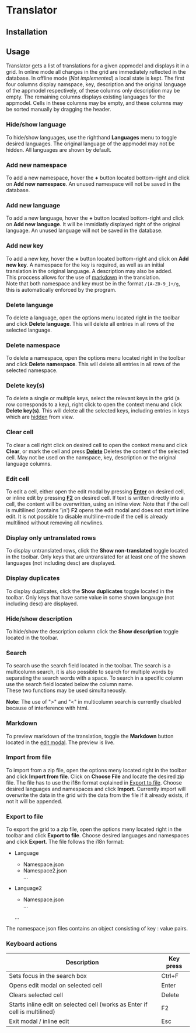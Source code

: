# Translator 

## Installation 

## Usage
Translator gets a list of translations for a given appmodel and displays it in a grid. In online mode all changes in the grid are immediately reflected in the database. In offline mode (_Not implemented_) a local state is kept. The first four columns display namspace, key, description and the original language of the appmodel respectively, of these columns only description may be empty. The remaining columns displays existing languages for the appmodel. Cells in these columns may be empty, and these columns may be sorted manually by dragging the header.

### Hide/show language
To hide/show languages, use the righthand **Languages** menu to toggle desired languages.
The original language of the appmodel may not be hidden. All languages are shown by default.

### Add new namespace
To add a new namespace, hover the **+** button located bottom-right and click on **Add new namespace**.
An unused namespace will not be saved in the database.

### Add new language
To add a new language, hover the **+** button located bottom-right and click on **Add new language**.
It will be immidiatly displayed right of the original language. An unused language will not be saved in the database.

### Add new key
To add a new key, hover the **+** button located bottom-right and click on **Add new key**.
A namespace for the key is required, as well as an initial translation in the original language. A description may also be added.  
This proccess allows for the use of [markdown](#markdown) in the translation.  
Note that both namespace and key must be in the format ``/[A-Z0-9_]+/g``, this is automatically enforced by the program.

### Delete language
To delete a language, open the options menu located right in the toolbar and click **Delete language**.
This will delete all entries in all rows of the selected language. 

### Delete namespace 
To delete a namespace, open the options menu located right in the toolbar and click **Delete namespace**.
This will delete all entries in all rows of the selected namespace. 

### Delete key(s)
To delete a single or multiple keys, select the relevant keys in the grid (a row corresponds to a key), right click to open the context menu and click **Delete key(s)**.
This will delete all the selected keys, including entries in keys which are [hidden](#hideshow-language) from view. 

### Clear cell
To clear a cell right click on desired cell to open the context menu and click **Clear**, or mark the cell and press [**Delete**](#keyboard-actions)
Deletes the content of the selected cell. May not be used on the namspace, key, description or the original language columns.

### Edit cell
To edit a cell, either open the edit modal by pressing [**Enter**](#keyboard-actions) on desired cell, or inline edit by pressing [**F2**](#keyboard-actions) on desired cell. If text is written directly into a cell, the content will be overwritten, using an inline view. 
Note that if the cell is multilined (contains '\n') **F2** opens the edit modal and does not start inline edit.
It is not possible to disable multiline-mode if the cell is already multilined without removing all newlines.

### Display only untranslated rows
To display untranslated rows, click the **Show non-translated** toggle located in the toolbar.
Only keys that are untranslated for at least one of the shown languages (not including desc) are displayed.

### Display duplicates 
To display duplicates, click the **Show duplicates** toggle located in the toolbar.
Only keys that have same value in some shown langauge (not including desc) are displayed.

### Hide/show description
To hide/show the description column click the **Show description** toggle located in the toolbar.

### Search
To search use the search field located in the toolbar. The search is a multicolumn search, it is also possible to search for multiple words by separating the search words with a space.
To search in a specific column use the search field located below the column name.  
These two functions may be used simultaneously.

**Note:** The use of ">" and "<" in multicolumn search is currently disabled because of interference with html.

### Markdown
To preview markdown of the translation, toggle the **Markdown** button located in the [edit modal](#edit-cell).
The preview is live.

### Import from file
To import from a zip file, open the options meny located right in the toolbar and click **Import from file**.
Click on **Choose File** and locate the desired zip file. The file has to use the i18n format explained in [Export to file](#export-to-file). 
Choose desired languages and namespaces and click **Import**.
Currently import will overwrite the data in the grid with the data from the file if it already exists, if not it will be appended. 

### Export to file
To export the grid to a zip file, open the options meny located right in the toolbar and click **Export to file**.
Choose desired languages and namespaces and click **Export**.
The file follows the i18n format:
* Language  
  * Namespace.json  
  * Namespace2.json  
    ...  
* Language2
  * Namespace.json  
    ...  
    
  ...

The namespace json files contains an object consisting of key : value pairs. 

### Keyboard actions
| Description                                                                | Key press      |
| ---------------------------------------------------------------------------| -------------- |
| Sets focus in the search box                                               | Ctrl+F         |
| Opens edit modal on selected cell                                          | Enter          |
| Clears selected cell                                                       | Delete         |
| Starts inline edit on selected cell (works as Enter if cell is multilined) | F2             |
| Exit modal / inline edit                                                   | Esc            |
